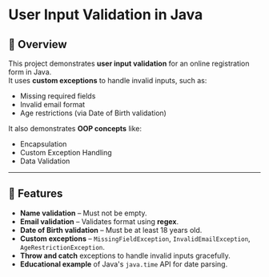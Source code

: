 # User Input Validation in Java

## 📌 Overview
This project demonstrates **user input validation** for an online registration form in Java.  
It uses **custom exceptions** to handle invalid inputs, such as:
- Missing required fields
- Invalid email format
- Age restrictions (via Date of Birth validation)

It also demonstrates **OOP concepts** like:
- Encapsulation
- Custom Exception Handling
- Data Validation

---

## 🚀 Features
- **Name validation** – Must not be empty.
- **Email validation** – Validates format using **regex**.
- **Date of Birth validation** – Must be at least 18 years old.
- **Custom exceptions** – `MissingFieldException`, `InvalidEmailException`, `AgeRestrictionException`.
- **Throw and catch** exceptions to handle invalid inputs gracefully.
- **Educational example** of Java's `java.time` API for date parsing.